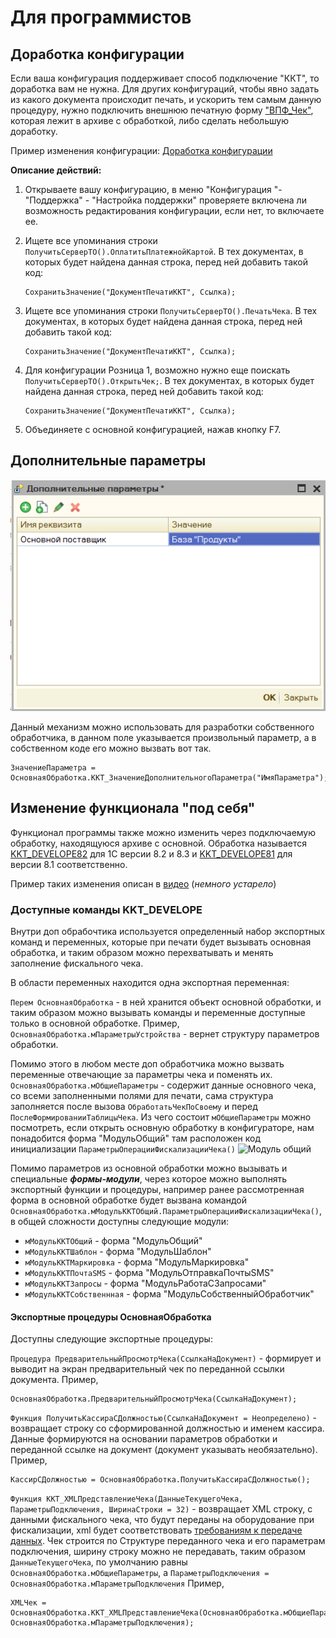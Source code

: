 # Для программистов #

## Доработка конфигурации ##

Если ваша конфигурация поддерживает способ подключение "ККТ", то доработка вам не нужна. Для других конфигураций, чтобы явно задать из какого документа происходит печать, и ускорить тем самым данную процедуру, нужно подключить внешнюю печатную форму ["ВПФ_Чек"](Инструкция.md#структура-архива-с-обработкой), которая лежит в архиве с обработкой, либо сделать небольшую доработку.

Пример изменения конфигурации: [Доработка конфигурации](https://www.youtube.com/watch?v=Ehp2DU-YnqM&index=1&list=PLv043XNq9i-6_DdLAy1kTuExX2E-ikn65)

**Описание действий:**

1. Открываете вашу конфигурацию, в меню "Конфигурация "- "Поддержка" - "Настройка поддержки" проверяете включена ли возможность редактирования конфигурации, если нет, то включаете ее.

2. Ищете все упоминания строки ```ПолучитьСерверТО().ОплатитьПлатежнойКартой```. В тех документах, в которых будет найдена данная строка, перед ней добавить такой код:

    ```bsl
    СохранитьЗначение("ДокументПечатиККТ", Ссылка);
    ```

3. Ищете все упоминания строки ```ПолучитьСерверТО().ПечатьЧека```. В тех документах, в которых будет найдена данная строка, перед ней добавить такой код:

    ```bsl
    СохранитьЗначение("ДокументПечатиККТ", Ссылка);
    ```

4. Для конфигурации Розница 1, возможно нужно еще поискать ```ПолучитьСерверТО().ОткрытьЧек;```. В тех документах, в которых будет найдена данная строка, перед ней добавить такой код:

    ```bsl
    СохранитьЗначение("ДокументПечатиККТ", Ссылка);
    ```

5. Объединяете с основной конфигурацией, нажав кнопку F7.

## Дополнительные параметры ##

![Дополнительные параметры](media/f59e12e9afcf868c7f4bb320fc094d87.png)

Данный механизм можно использовать для разработки собственного обработчика, в данном поле указывается произвольный параметр, а в собственном коде его можно вызвать вот так.

```bsl
ЗначениеПараметра = ОсновнаяОбработка.ККТ_ЗначениеДополнительногоПараметра("ИмяПараметра");
```

## Изменение функционала "под себя" ##

Функционал программы также можно изменить через подключаемую обработку, находящуюся архиве с основной. Обработка называется [KKT_DEVELOPE82](Инструкция.md#структура-архива-с-обработкой) для 1С версии 8.2 и 8.3 и [KKT_DEVELOPE81](Инструкция.md#структура-архива-с-обработкой) для версии 8.1 соответственно.

Пример таких изменения описан в [видео](https://youtu.be/5t4pye9cRd8) (_немного устарело_)

### Доступные команды KKT_DEVELOPE ###

Внутри доп обрабочтика используется определенный набор экспортных команд и переменных, которые при печати будет вызывать основная обработка, и таким образом можно перехватывать и менять заполнение фискального чека.

В области переменных находится одна экспортная переменная:

```Перем ОсновнаяОбработка``` - в ней хранится объект основной обработки, и таким образом можно вызывать команды и переменные доступные только в основной обработке. Пример, ```ОсновнаяОбработка.мПараметрыУстройства``` - вернет структуру параметров обработки.

Помимо этого в любом месте доп обработчика можно вызвать переменные отвечающие за параметры чека и поменять их.
```ОсновнаяОбработка.мОбщиеПараметры``` - содержит данные основного чека, со всеми заполненными полями для печати, сама структура заполняется после вызова ```ОбработатьЧекПоСвоему``` и перед ```ПослеФормированииТаблицыЧека```. Из чего состоит ```мОбщиеПараметры``` можно посмотреть, если открыть основную обработку в конфигураторе, нам понадобится форма "МодульОбщий" там расположен код инициализации ```ПараметрыОперацииФискализацииЧека()```
    ![Модуль общий](media/модульобщий.png)

Помимо параметров из основной обработки можно вызывать и специальные ***формы-модули***, через которое можно выполнять экспортный функции и процедуры, например ранее рассмотренная форма в основной обработке будет вызвана командой ```ОсновнаяОбработка.мМодульККТОбщий.ПараметрыОперацииФискализацииЧека()```, в общей сложности доступны следующие модули:

- ```мМодульККТОбщий``` - форма "МодульОбщий"
- ```мМодульККТШаблон``` - форма "МодульШаблон"
- ```мМодульККТМаркировка``` - форма "МодульМаркировка"
- ```мМодульККТПочтаSMS``` - форма "МодульОтправкаПочтыSMS"
- ```мМодульККТЗапросы``` - форма "МодульРаботаСЗапросами"
- ```мМодульККТСобственнная``` - форма "МодульСобственныйОбработчик"
  
#### Экспортные процедуры ОсновнаяОбработка ####

Доступны следующие экспортные процедуры:

```Процедура ПредварительныйПросмотрЧека(СсылкаНаДокумент)``` - формирует и выводит на экран предварительный чек по переданной ссылки документа. Пример,

```bsl
ОсновнаяОбработка.ПредварительныйПросмотрЧека(СсылкаНаДокумент);
```

```Функция ПолучитьКассираСДолжностью(СсылкаНаДокумент = Неопределено)``` - возвращает строку со сформированной должностью и именем кассира. Данные формируются на основании параметров обработки и переданной ссылке на документ (документ указывать необязательно). Пример,

```bsl
КассирСДолжностью = ОсновнаяОбработка.ПолучитьКассираСДолжностью();
```

```Функция ККТ_XMLПредставлениеЧека(ДанныеТекущегоЧека, ПараметрыПодключения, ШиринаСтроки = 32)``` - возвращает XML строку, с данными фискального чека, что будут переданы на оборудование при фискализации, xml будет соответствовать [требованиям к передаче данных](https://its.1c.ru/db/metod8dev/content/4829/hdoc). Чек строится по Структуре переданного чека и его параметрам подключения, ширину строку можно не передавать, таким образом ```ДанныеТекущегоЧека```, по умолчанию равны ```ОсновнаяОбработка.мОбщиеПараметры```, а ```ПараметрыПодключения = ОсновнаяОбработка.мПараметрыПодключения```
Пример,

```bsl
XMLЧек = ОсновнаяОбработка.ККТ_XMLПредставлениеЧека(ОсновнаяОбработка.мОбщиеПараметры, ОсновнаяОбработка.мПараметрыПодключения);
```
